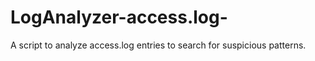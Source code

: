 # LogAnalyzer-access.log-
A script to analyze access.log entries to search for suspicious patterns.
